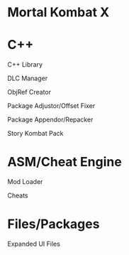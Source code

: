 # Mortal Kombat X

# C++
C++ Library

DLC Manager

ObjRef Creator

Package Adjustor/Offset Fixer

Package Appendor/Repacker

Story Kombat Pack



# ASM/Cheat Engine
Mod Loader

Cheats



# Files/Packages
Expanded UI Files